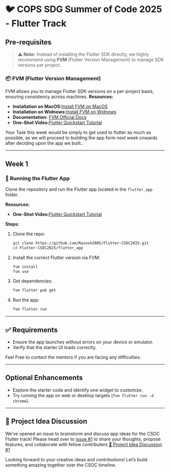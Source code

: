 # 🐦 COPS SDG Summer of Code 2025 - Flutter Track

## Pre-requisites

> **⚠️ Note:** Instead of installing the Flutter SDK directly, we highly recommend using **FVM** (Flutter Version Management) to manage SDK versions per project.

### 📦 FVM (Flutter Version Management)

FVM allows you to manage Flutter SDK versions on a per-project basis, ensuring consistency across machines.
**Resources:**

* **Installation on MacOS:**[Install FVM on MacOS](https://youtu.be/CXhc2jrkgJ8?feature=shared)
* **Installation on Widnows:**[Install FVM on Widnows](https://youtu.be/BLLeT7DnEl0?feature=shared)
* **Documentation:** [FVM Official Docs](https://fvm.app/docs)
* **One-Shot Video:**[Flutter Quickstart Tutorial](https://youtu.be/BiOSCpV-lts?si=ljkGSU28-8T1Ibbj)
 
Your Task this week would be simply to get used to flutter as much as possible, as we will proceed to building the app form next week onwards after deciding upon the app we built..

---

## Week 1

### 🚀 Running the Flutter App

Clone the repository and run the Flutter app located in the `flutter_app` folder.

**Resources:**

* **One-Shot Video:**[Flutter Quickstart Tutorial](https://youtu.be/BiOSCpV-lts?si=ljkGSU28-8T1Ibbj)

**Steps:**

1. Clone the repo:

   ```bash
   git clone https://github.com/Rasesh2005/Flutter-CSOC2025.git
   cd Flutter-CSOC2025/flutter_app
   ```
2. Install the correct Flutter version via FVM:

   ```bash
   fvm install
   fvm use
   ```
3. Get dependencies:

   ```bash
   fvm flutter pub get
   ```
4. Run the app:

   ```bash
   fvm flutter run
   ```

---

## ✅ Requirements

* Ensure the app launches without errors on your device or emulator.
* Verify that the starter UI loads correctly.

Feel Free to contact the mentors if you are facing any difficulties.

---

## Optional Enhancements

* Explore the starter code and identify one widget to customize.
* Try running the app on web or desktop targets (`fvm flutter run -d chrome`).
---

## 💬 Project Idea Discussion

We’ve opened an issue to brainstorm and discuss app ideas for the CSOC Flutter track!
Please head over to [issue #1](https://github.com/Rasesh2005/Flutter-CSOC2025/issues/1) to share your thoughts, propose features, and collaborate with fellow contributers
[🔗 Project Idea Discussion #1](https://github.com/Rasesh2005/Flutter-CSOC2025/issues/1)

Looking forward to your creative ideas and contributions! Let’s build something amazing together over the CSOC timeline.
